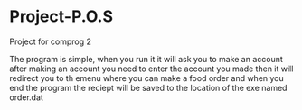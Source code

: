 # Project-P.O.S
Project for comprog 2

The program is simple, when you run it it will ask you to make an account after making an account you need to enter 
the account you made then it will redirect you to th emenu where you can make a food order and when you end the program 
the reciept will be saved to the location of the exe named order.dat
